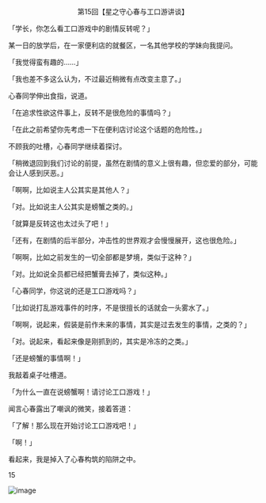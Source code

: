 <p align="center">第15回【星之守心春与工口游讲谈】</p>

「学长，你怎么看工口游戏中的剧情反转呢？」

某一日的放学后，在一家便利店的就餐区，一名其他学校的学妹向我提问。

「我觉得蛮有趣的……」

「我也差不多这么认为，不过最近稍微有点改变主意了。」

心春同学伸出食指，说道。

「在追求性欲这件事上，反转不是很危险的事情吗？」

「在此之前希望你先考虑一下在便利店讨论这个话题的危险性。」

不顾我的吐槽，心春同学继续着探讨。

「稍微退回到我们讨论的前提，虽然在剧情的意义上很有趣，但恋爱的部分，可能会让人感到厌恶。」

「啊啊，比如说主人公其实是其他人？」

「对。比如说主人公其实是螃蟹之类的。」

「就算是反转这也太过头了吧！」

「还有，在剧情的后半部分，冲击性的世界观才会慢慢展开，这也很危险。」

「啊啊，比如之前发生的一切全部都是梦境，类似于这种？」

「对。比如说全员都已经把蟹膏去掉了，类似这种。」

「心春同学，你这说的还是工口游戏吗？」

「比如说打乱游戏事件的时序，不是很擅长的话就会一头雾水了。」

「啊啊，说起来，假装是前作未来的事情，其实是过去发生的事情，之类的？」

「对。说起来，看起来像是刚抓到的，其实是冷冻的之类。」

「还是螃蟹的事情啊！」

我敲着桌子吐槽道。

「为什么一直在说螃蟹啊！请讨论工口游戏！」

闻言心春露出了嘲讽的微笑，接着答道：

「了解！那么现在开始讨论工口游戏吧！」

「啊！」

看起来，我是掉入了心春构筑的陷阱之中。

15

![image](http://pic.wenku8.com/pictures/2/2082/107156/133298.jpg)

